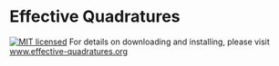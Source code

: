 # Effective Quadratures
[![MIT licensed](https://img.shields.io/badge/license-MIT-blue.svg)](https://raw.githubusercontent.com/Effective-Quadratures/Effective-Quadratures/main/LICENSE.rst)
For details on downloading and installing, please visit www.effective-quadratures.org
